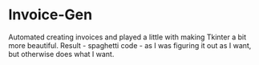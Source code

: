 # Invoice-Gen
Automated creating invoices and played a little with making Tkinter a bit more beautiful. Result - spaghetti code - as I was figuring it out as I want, but otherwise does what I want. 
